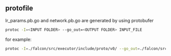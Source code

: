 

## protofile 

lr_params.pb.go and network.pb.go are generated by using protobufer 

```bash
protoc -I=<INPUT FOLDER> --go_out=<OUTPUT FOLDER> INPUT_FILE
``` 

for example:

```bash
protoc -I=./falcon/src/executor/include/proto/v0/ --go_out=./falcon/src/falcon_platform/common ./falcon/src/executor/include/proto/v0/alg_params.proto
```

